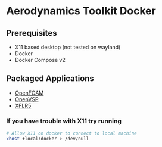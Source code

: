 # Aerodynamics Toolkit Docker

## Prerequisites

-   X11 based desktop (not tested on wayland)
-   Docker
-   Docker Compose v2

## Packaged Applications

-   [OpenFOAM](./openfoam/)
-   [OpenVSP](./openvsp/)
-   [XFLR5](./xflr5/)

### If you have trouble with X11 try running

```sh
# Allow X11 on docker to connect to local machine
xhost +local:docker > /dev/null
```

